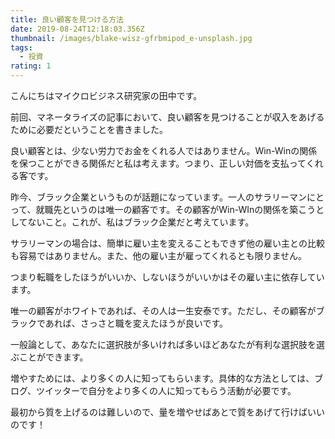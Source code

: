 ```yaml
---
title: 良い顧客を見つける方法
date: 2019-08-24T12:18:03.356Z
thumbnail: /images/blake-wisz-gfrbmipod_e-unsplash.jpg
tags:
  - 投資
rating: 1
---
```


こんにちはマイクロビジネス研究家の田中です。

前回、マネータライズの記事において、良い顧客を見つけることが収入をあげるために必要だということを書きました。

良い顧客とは、少ない労力でお金をくれる人ではありません。Win-Winの関係を保つことができる関係だと私は考えます。つまり、正しい対価を支払ってくれる客です。

昨今、ブラック企業というものが話題になっています。一人のサラリーマンにとって、就職先というのは唯一の顧客です。その顧客がWin-WInの関係を築こうとしてないこと。これが、私はブラック企業だと考えています。

サラリーマンの場合は、簡単に雇い主を変えることもできず他の雇い主との比較も容易ではありません。また、他の雇い主が雇ってくれるとも限りません。

つまり転職をしたほうがいいか、しないほうがいいかはその雇い主に依存しています。

唯一の顧客がホワイトであれば、その人は一生安泰です。ただし、その顧客がブラックであれば、さっさと職を変えたほうが良いです。

一般論として、あなたに選択肢が多いければ多いほどあなたが有利な選択肢を選ぶことができます。

増やすためには、より多くの人に知ってもらいます。具体的な方法としては、ブログ、ツイッターで自分をより多くの人に知ってもらう活動が必要です。

最初から質を上げるのは難しいので、量を増やせばあとで質をあげて行けばいいのです！

